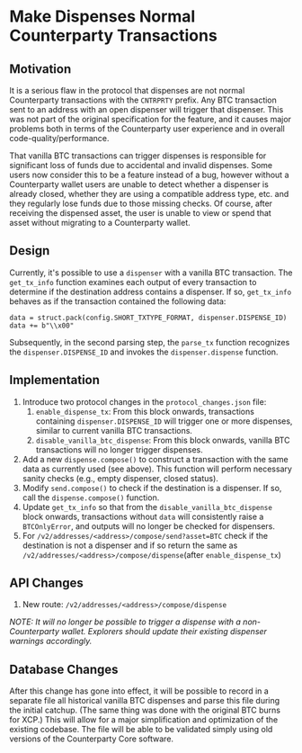 # Make Dispenses Normal Counterparty Transactions

## Motivation

It is a serious flaw in the protocol that dispenses are not normal Counterparty transactions with the `CNTRPRTY` prefix. Any BTC transaction sent to an address with an open dispenser will trigger that dispenser. This was not part of the original specification for the feature, and it causes major problems both in terms of the Counterparty user experience and in overall code-quality/performance.

That vanilla BTC transactions can trigger dispenses is responsible for significant loss of funds due to accidental and invalid dispenses. Some users now consider this to be a feature instead of a bug, however without a Counterparty wallet users are unable to detect whether a dispenser is already closed, whether they are using a compatible address type, etc. and they regularly lose funds due to those missing checks. Of course, after receiving the dispensed asset, the user is unable to view or spend that asset without migrating to a Counterparty wallet.

## Design

Currently, it's possible to use a `dispenser` with a vanilla BTC transaction. The `get_tx_info` function examines each output of every transaction to determine if the destination address contains a dispenser. If so, `get_tx_info` behaves as if the transaction contained the following data:

```
data = struct.pack(config.SHORT_TXTYPE_FORMAT, dispenser.DISPENSE_ID)
data += b"\\x00"
```

Subsequently, in the second parsing step, the `parse_tx` function recognizes the `dispenser.DISPENSE_ID` and invokes the `dispenser.dispense` function.

## Implementation

1. Introduce two protocol changes in the `protocol_changes.json` file:
    1. `enable_dispense_tx`: From this block onwards, transactions containing `dispenser.DISPENSE_ID` will trigger one or more dispenses, similar to current vanilla BTC transactions.
    2.  `disable_vanilla_btc_dispense`: From this block onwards, vanilla BTC transactions will no longer trigger dispenses.
2. Add a new `dispense.compose()` to construct a transaction with the same data as currently used (see above). This function will perform necessary sanity checks (e.g., empty dispenser, closed status).
3. Modify `send.compose()` to check if the destination is a dispenser. If so, call the `dispense.compose()` function.
4. Update `get_tx_info` so that from the `disable_vanilla_btc_dispense` block onwards, transactions without `data` will consistently raise a `BTCOnlyError`, and outputs will no longer be checked for dispensers.
5. For `/v2/addresses/<address>/compose/send?asset=BTC` check if the destination is not a dispenser and if so return the same as `/v2/addresses/<address>/compose/dispense`(after `enable_dispense_tx`)

## API Changes

1. New route: `/v2/addresses/<address>/compose/dispense`

*NOTE: It will no longer be possible to trigger a dispense with a non-Counterparty wallet. Explorers should update their existing dispenser warnings accordingly.*

## Database Changes

After this change has gone into effect, it will be possible to record in a separate file all historical vanilla BTC dispenses and parse this file during the initial catchup. (The same thing was done with the original BTC burns for XCP.) This will allow for a major simplification and optimization of the existing codebase. The file will be able to be validated simply using old versions of the Counterparty Core software.